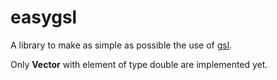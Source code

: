 # easygsl
A library to make as simple as possible the use of [gsl](https://www.gnu.org/software/gsl/).

Only **Vector** with element of type double are implemented yet.
